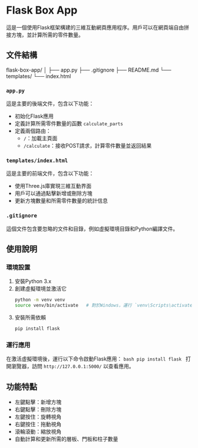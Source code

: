 # Flask Box App

這是一個使用Flask框架構建的三維互動網頁應用程序。用戶可以在網頁端自由拼接方塊，並計算所需的零件數量。

## 文件結構

flask-box-app/
│
├── app.py
├── .gitignore
├── README.md
└── templates/
└── index.html


### `app.py`

這是主要的後端文件，包含以下功能：
- 初始化Flask應用
- 定義計算所需零件數量的函數 `calculate_parts`
- 定義兩個路由：
  - `/`：加載主頁面
  - `/calculate`：接收POST請求，計算零件數量並返回結果

### `templates/index.html`

這是主要的前端文件，包含以下功能：
- 使用Three.js庫實現三維互動界面
- 用戶可以通過點擊新增或刪除方塊
- 更新方塊數量和所需零件數量的統計信息

### `.gitignore`

這個文件包含要忽略的文件和目錄，例如虛擬環境目錄和Python編譯文件。

## 使用說明

### 環境設置

1. 安裝Python 3.x
2. 創建虛擬環境並激活它
    ```bash
    python -m venv venv
    source venv/bin/activate   # 對於Windows，運行 `venv\Scripts\activate`
    ```
3. 安裝所需依賴
    ```bash
    pip install flask
    ```

### 運行應用

在激活虛擬環境後，運行以下命令啟動Flask應用：
     ```bash
    pip install flask
    ```
打開瀏覽器，訪問 `http://127.0.0.1:5000/` 以查看應用。

## 功能特點

- 左鍵點擊：新增方塊
- 右鍵點擊：刪除方塊
- 左鍵按住：旋轉視角
- 右鍵按住：拖動視角
- 滾輪滾動：縮放視角
- 自動計算和更新所需的層板、門板和柱子數量



